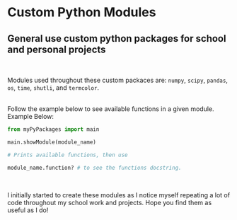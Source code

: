 # Custom Python Modules

## General use custom python packages for school and personal projects
<br>

Modules used throughout these custom packaces are: `numpy`, `scipy`, `pandas`, `os`, `time`, `shutli`, and `termcolor`.

<br>
Follow the example below to see available functions in a given module.
 <br> Example Below:<br>

```py
from myPyPackages import main

main.showModule(module_name)

# Prints available functions, then use

module_name.function? # to see the functions docstring.
```
<br>

I initially started to create these modules as I notice myself repeating a lot of code throughout my school work and projects. Hope you find them as useful as I do!
